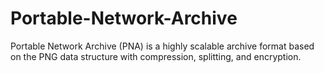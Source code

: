 # Portable-Network-Archive
Portable Network Archive (PNA) is a highly scalable archive format based on the PNG data structure with compression, splitting, and encryption.
